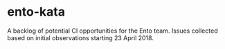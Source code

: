 # ento-kata
A backlog of potential CI opportunities for the Ento team. Issues collected based on initial observations starting 23 April 2018.
